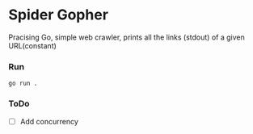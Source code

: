 # Spider Gopher

Pracising Go, simple web crawler, prints all the links (stdout) of a given URL(constant)

### Run
```
go run .
```

### ToDo
- [ ] Add concurrency
